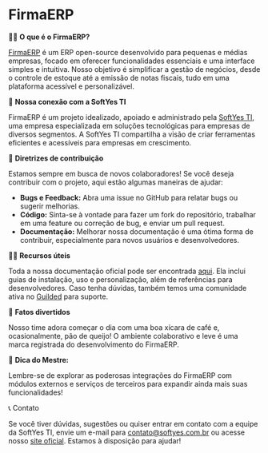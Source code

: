 # FirmaERP

🙋‍♀️ **O que é o FirmaERP?**

[FirmaERP](https://firmaerp.softyes.com.br) é um ERP open-source desenvolvido para pequenas e médias empresas, focado em oferecer funcionalidades essenciais e uma interface simples e intuitiva. Nosso objetivo é simplificar a gestão de negócios, desde o controle de estoque até a emissão de notas fiscais, tudo em uma plataforma acessível e personalizável.

🌟 **Nossa conexão com a SoftYes TI**

FirmaERP é um projeto idealizado, apoiado e administrado pela [SoftYes TI](https://softyes.com.br), uma empresa especializada em soluções tecnológicas para empresas de diversos segmentos. A SoftYes TI compartilha a visão de criar ferramentas eficientes e acessíveis para empresas em crescimento.

🌈 **Diretrizes de contribuição**

Estamos sempre em busca de novos colaboradores! Se você deseja contribuir com o projeto, aqui estão algumas maneiras de ajudar:
- **Bugs e Feedback:** Abra uma issue no GitHub para relatar bugs ou sugerir melhorias.
- **Código:** Sinta-se à vontade para fazer um fork do repositório, trabalhar em uma feature ou correção de bug, e enviar um pull request.
- **Documentação:** Melhorar nossa documentação é uma ótima forma de contribuir, especialmente para novos usuários e desenvolvedores.

👩‍💻 **Recursos úteis**

Toda a nossa documentação oficial pode ser encontrada [aqui](https://firmaerp.softyes.com.br/docs). Ela inclui guias de instalação, uso e personalização, além de referências para desenvolvedores. Caso tenha dúvidas, também temos uma comunidade ativa no [Guilded](https://www.guilded.gg/softyesti) para suporte.

🍿 **Fatos divertidos**

Nosso time adora começar o dia com uma boa xícara de café e, ocasionalmente, pão de queijo! O ambiente colaborativo e leve é uma marca registrada do desenvolvimento do FirmaERP.

🧙 **Dica do Mestre:**

Lembre-se de explorar as poderosas integrações do FirmaERP com módulos externos e serviços de terceiros para expandir ainda mais suas funcionalidades!

📞 Contato

Se você tiver dúvidas, sugestões ou quiser entrar em contato com a equipe da SoftYes TI, envie um e-mail para [contato@softyes.com.br](mailto:contato@softyes.com.br?subject=FirmaERP) ou acesse nosso [site oficial](https://softyes.com.br). Estamos à disposição para ajudar!
